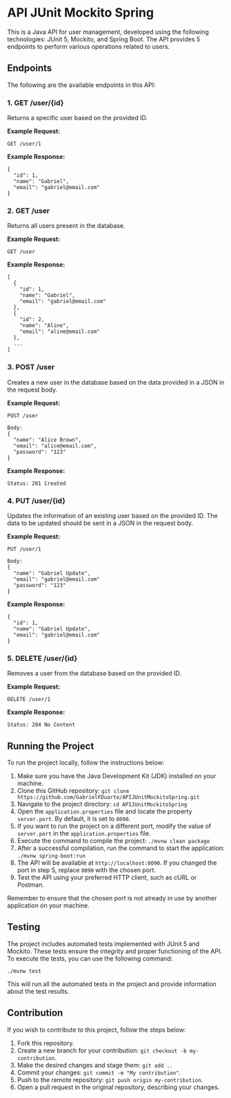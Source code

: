 # API JUnit Mockito Spring
This is a Java API for user management, developed using the following technologies: JUnit 5, Mockito, and Spring Boot. The API provides 5 endpoints to perform various operations related to users.

## Endpoints

The following are the available endpoints in this API:

### 1. GET /user/{id}

Returns a specific user based on the provided ID.

**Example Request:**

```
GET /user/1
```

**Example Response:**

```
{
  "id": 1,
  "name": "Gabriel",
  "email": "gabriel@email.com"
}
```

### 2. GET /user

Returns all users present in the database.

**Example Request:**

```
GET /user
```

**Example Response:**

```
[
  {
    "id": 1,
    "name": "Gabriel",
    "email": "gabriel@email.com"
  },
  {
    "id": 2,
    "name": "Aline",
    "email": "aline@email.com"
  },
  ...
]
```

### 3. POST /user

Creates a new user in the database based on the data provided in a JSON in the request body.

**Example Request:**

```
POST /user

Body:
{
  "name": "Alice Brown",
  "email": "alice@email.com",
  "password": "123"
}
```

**Example Response:**

```
Status: 201 Created
```

### 4. PUT /user/{id}

Updates the information of an existing user based on the provided ID. The data to be updated should be sent in a JSON in the request body.

**Example Request:**

```
PUT /user/1

Body:
{
  "name": "Gabriel Update",
  "email": "gabriel@email.com"
  "password": "123"
}
```

**Example Response:**

```
{
  "id": 1,
  "name": "Gabriel Update",
  "email": "gabriel@email.com"
}
```

### 5. DELETE /user/{id}

Removes a user from the database based on the provided ID.

**Example Request:**

```
DELETE /user/1
```

**Example Response:**

```
Status: 204 No Content
```

## Running the Project

To run the project locally, follow the instructions below:

1. Make sure you have the Java Development Kit (JDK) installed on your machine.
2. Clone this GitHub repository: `git clone https://github.com/GabrielFDuarte/APIJUnitMockitoSpring.git`
3. Navigate to the project directory: `cd APIJUnitMockitoSpring`
4. Open the `application.properties` file and locate the property `server.port`. By default, it is set to `8090`.
5. If you want to run the project on a different port, modify the value of `server.port` in the `application.properties` file.
6. Execute the command to compile the project: `./mvnw clean package`
7. After a successful compilation, run the command to start the application: `./mvnw spring-boot:run`
8. The API will be available at `http://localhost:8090`. If you changed the port in step 5, replace `8090` with the chosen port.
9. Test the API using your preferred HTTP client, such as cURL or Postman.

Remember to ensure that the chosen port is not already in use by another application on your machine.

## Testing

The project includes automated tests implemented with JUnit 5 and Mockito. These tests ensure the integrity and proper functioning of the API. To execute the tests, you can use the following command:

```
./mvnw test
```

This will run all the automated tests in the project and provide information about the test results.

## Contribution

If you wish to contribute to this project, follow the steps below:

1. Fork this repository.
2. Create a new branch for your contribution: `git checkout -b my-contribution`.
3. Make the desired changes and stage them: `git add .`.
4. Commit your changes: `git commit -m "My contribution"`.
5. Push to the remote repository: `git push origin my-contribution`.
6. Open a pull request in the original repository, describing your changes.
